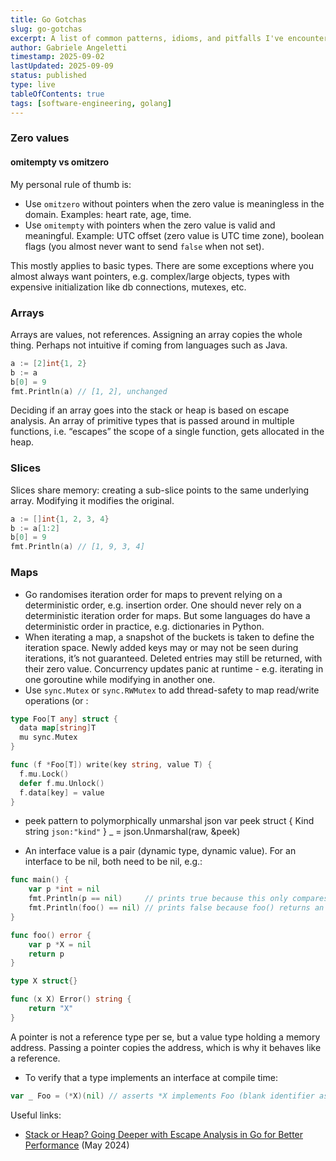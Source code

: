 ```yaml
---
title: Go Gotchas
slug: go-gotchas
excerpt: A list of common patterns, idioms, and pitfalls I've encountered during my journey with Go.
author: Gabriele Angeletti
timestamp: 2025-09-02
lastUpdated: 2025-09-09
status: published
type: live
tableOfContents: true
tags: [software-engineering, golang]
---
```


### Zero values

#### omitempty vs omitzero

My personal rule of thumb is:

- Use `omitzero` without pointers when the zero value is meaningless in the domain. Examples: heart rate, age, time.
- Use `omitempty` with pointers when the zero value is valid and meaningful. Example: UTC offset (zero value is UTC time zone), boolean flags (you almost never want to send `false` when not set).

This mostly applies to basic types. There are some exceptions where you almost always want pointers, e.g. complex/large objects, types with expensive initialization like db connections, mutexes, etc.

### Arrays

Arrays are values, not references. Assigning an array copies the whole thing. Perhaps not intuitive if coming from languages such as Java.

```go
a := [2]int{1, 2}
b := a
b[0] = 9
fmt.Println(a) // [1, 2], unchanged
```

Deciding if an array goes into the stack or heap is based on escape analysis. An array of primitive types that is passed around in multiple functions, i.e. “escapes” the scope of a single function, gets allocated in the heap.

### Slices

Slices share memory: creating a sub-slice points to the same underlying array. Modifying it modifies the original.

```go
a := []int{1, 2, 3, 4}
b := a[1:2]
b[0] = 9
fmt.Println(a) // [1, 9, 3, 4]
```

### Maps

- Go randomises iteration order for maps to prevent relying on a deterministic order, e.g. insertion order. One should never rely on a deterministic iteration order for maps. But some languages do have a deterministic order in practice, e.g. dictionaries in Python.
- When iterating a map, a snapshot of the buckets is taken to define the iteration space. Newly added keys may or may not be seen during iterations, it’s not guaranteed. Deleted entries may still be returned, with their zero value. Concurrency updates panic at runtime - e.g. iterating in one goroutine while modifying in another one.
- Use `sync.Mutex` or `sync.RWMutex` to add thread-safety to map read/write operations (or :
```go
type Foo[T any] struct {
  data map[string]T
  mu sync.Mutex
}

func (f *Foo[T]) write(key string, value T) {
  f.mu.Lock()
  defer f.mu.Unlock()
  f.data[key] = value
} 
```

- peek pattern to polymorphically unmarshal json
  var peek struct {
  Kind string `json:"kind"`
  }
  \_ = json.Unmarshal(raw, &peek)

- An interface value is a pair (dynamic type, dynamic value). For an interface to be nil, both need to be nil, e.g.:

```go
func main() {
	var p *int = nil
	fmt.Println(p == nil)     // prints true because this only compares the value
	fmt.Println(foo() == nil) // prints false because foo() returns an interface with (type != nil, value == nil), which is `!= nil`
}

func foo() error {
	var p *X = nil
	return p
}

type X struct{}

func (x X) Error() string {
	return "X"
}
```

A pointer is not a reference type per se, but a value type holding a memory address. Passing a pointer copies the address, which is why it behaves like a reference.

- To verify that a type implements an interface at compile time:

```go
var _ Foo = (*X)(nil) // asserts *X implements Foo (blank identifier assignment)
```

Useful links:

- [Stack or Heap? Going Deeper with Escape Analysis in Go for Better Performance](https://syntactic-sugar.dev/blog/nested-route/go-escape-analysis) (May 2024)
